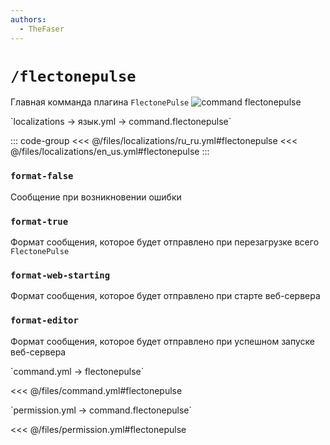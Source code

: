 ```yaml
---
authors:
  - TheFaser
---
```


# `/flectonepulse`

Главная комманда плагина `FlectonePulse`
![command flectonepulse](/commandflectonepulse.png)

[//]: # (localization)
<!--@include: @/parts/words.md#localization--> 
<!--@include: @/parts/words.md#path--> `localizations → язык.yml → command.flectonepulse`

<!--@include: @/parts/words.md#default--> 

::: code-group
<<< @/files/localizations/ru_ru.yml#flectonepulse
<<< @/files/localizations/en_us.yml#flectonepulse
:::

### `format-false`

Сообщение при возникновении ошибки

### `format-true`

Формат сообщения, которое будет отправлено при перезагрузке всего `FlectonePulse`

### `format-web-starting`

Формат сообщения, которое будет отправлено при старте веб-сервера

### `format-editor`

Формат сообщения, которое будет отправлено при успешном запуске веб-сервера

[//]: # (command.yml)
<!--@include: @/parts/words.md#setting-->
<!--@include: @/parts/words.md#path--> `command.yml → flectonepulse`

<!--@include: @/parts/words.md#default-->
<<< @/files/command.yml#flectonepulse

<!--@include: @/parts/enable.md-->
<!--@include: @/parts/aliases.md-->
<!--@include: @/parts/destination.md-->
<!--@include: @/parts/cooldown.md-->
<!--@include: @/parts/sound.md-->

[//]: # (permission.yml)
<!--@include: @/parts/words.md#permission-->
<!--@include: @/parts/words.md#path--> `permission.yml → command.flectonepulse`

<!--@include: @/parts/words.md#default-->
<<< @/files/permission.yml#flectonepulse

<!--@include: @/parts/permission/permissionTier3.md-->
<!--@include: @/parts/permission/cooldown.md-->
<!--@include: @/parts/permission/sound.md-->